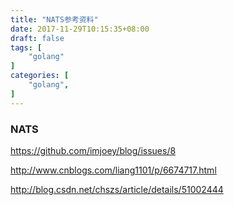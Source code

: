 ```yaml
---
title: "NATS参考资料"
date: 2017-11-29T10:15:35+08:00
draft: false
tags: [
    "golang"
]
categories: [
    "golang",
]
---
```


### NATS

https://github.com/imjoey/blog/issues/8

http://www.cnblogs.com/liang1101/p/6674717.html

http://blog.csdn.net/chszs/article/details/51002444